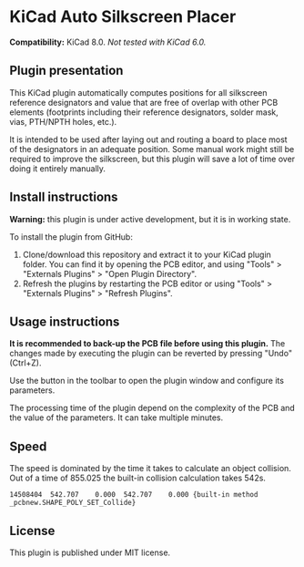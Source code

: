 # KiCad Auto Silkscreen Placer

**Compatibility:** KiCad 8.0. *Not tested with KiCad 6.0.*

## Plugin presentation

This KiCad plugin automatically computes positions for all silkscreen reference designators and value that are free of overlap with other PCB elements (footprints including their reference designators, solder mask, vias, PTH/NPTH holes, etc.).

<!-- ![](./sample_output.png) -->

It is intended to be used after laying out and routing a board to place most of the designators in an adequate position. Some manual work might still be required to improve the silkscreen, but this plugin will save a lot of time over doing it entirely manually.

## Install instructions

**Warning:** this plugin is under active development, but it is in working state.

To install the plugin from GitHub:
1. Clone/download this repository and extract it to your KiCad plugin folder. You can find it by opening the PCB editor, and using "Tools" > "Externals Plugins" > "Open Plugin Directory".
2. Refresh the plugins by restarting the PCB editor or using "Tools" > "Externals Plugins" > "Refresh Plugins".

## Usage instructions

**It is recommended to back-up the PCB file before using this plugin.** The changes made by executing the plugin can be reverted by pressing "Undo" (Ctrl+Z).

Use the button in the toolbar to open the plugin window and configure its parameters.

The processing time of the plugin depend on the complexity of the PCB and the value of the parameters. It can take multiple minutes.

## Speed
The speed is dominated by the time it takes to calculate an object collision. Out of a time of 855.025 the built-in collision calculation takes 542s.
```
14508404  542.707    0.000  542.707    0.000 {built-in method _pcbnew.SHAPE_POLY_SET_Collide}
```

## License

This plugin is published under MIT license.

